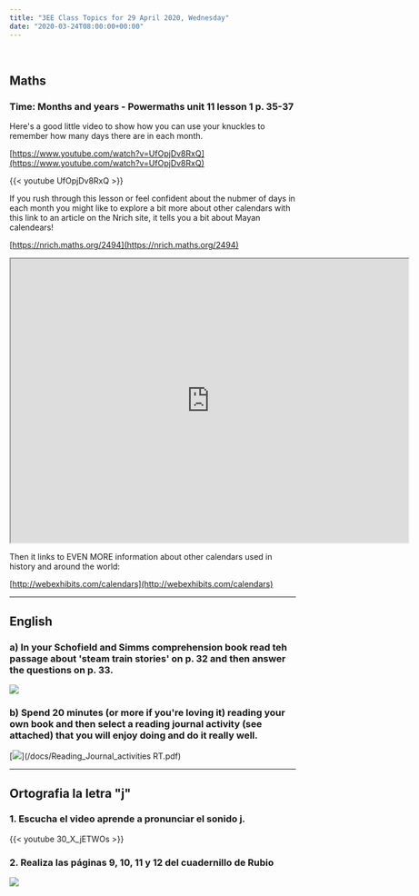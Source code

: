 ```yaml
---
title: "3EE Class Topics for 29 April 2020, Wednesday"
date: "2020-03-24T08:00:00+00:00"
---
```


&nbsp;

## Maths

### Time: Months and years - Powermaths unit 11 lesson 1 p. 35-37

Here's a good little video to show how you can use your knuckles to remember how many days there are in each month.

[https://www.youtube.com/watch?v=UfOpjDv8RxQ](https://www.youtube.com/watch?v=UfOpjDv8RxQ)

{{< youtube UfOpjDv8RxQ >}}

If you rush through this lesson or feel confident about the nubmer of days in each month you might like to explore a bit more about other calendars with this link to an article on the Nrich site, it tells you a bit about Mayan calendears!

[https://nrich.maths.org/2494](https://nrich.maths.org/2494)

<iframe src=https://nrich.maths.org/2494 width="700" height="500" allowfullscreen="TRUE"></iframe>

Then it links to EVEN MORE information about other calendars used in history and around the world:

[http://webexhibits.com/calendars](http://webexhibits.com/calendars)

<hr>

## English

### a) In your Schofield and Simms comprehension book read teh passage about 'steam train stories' on p. 32 and then answer the questions on p. 33.

[![](/images/schofieldAndSims.png)](/docs/Schofield_Sims_Steam_Train_Stories.pdf)

### b) Spend 20 minutes (or more if you're loving it) reading your own book and then select a reading journal activity (see attached) that you will enjoy doing and do it really well.

[![](/images/readingJournal.png)](/docs/Reading_Journal_activities RT.pdf)

<hr>

## Ortografia la letra "j"

### 1. Escucha el video aprende a pronunciar el sonido j.

{{< youtube 30_X_jETWOs >}}

### 2. Realiza las páginas 9, 10, 11 y 12 del cuadernillo de Rubio

[![](/images/lenguaEvolución.png)](/docs/Rubio_Lengua_Evolución_p9-12.pdf)

<br/>
<br/>


